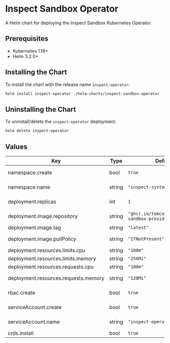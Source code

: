 # Inspect Sandbox Operator

A Helm chart for deploying the Inspect Sandbox Kubernetes Operator.

## Prerequisites

- Kubernetes 1.19+
- Helm 3.2.0+

## Installing the Chart

To install the chart with the release name `inspect-operator`:

```bash
helm install inspect-operator ./helm-charts/inspect-sandbox-operator
```

## Uninstalling the Chart

To uninstall/delete the `inspect-operator` deployment:

```bash
helm delete inspect-operator
```

## Values

| Key | Type | Default | Description |
|-----|------|---------|-------------|
| namespace.create | bool | `true` | Create the namespace |
| namespace.name | string | `"inspect-system"` | Namespace name |
| deployment.replicas | int | `1` | Number of replicas |
| deployment.image.repository | string | `"ghcr.io/tomcatling/inspect-sandbox-provider"` | Image repository |
| deployment.image.tag | string | `"latest"` | Image tag |
| deployment.image.pullPolicy | string | `"IfNotPresent"` | Image pull policy |
| deployment.resources.limits.cpu | string | `"100m"` | CPU limit |
| deployment.resources.limits.memory | string | `"256Mi"` | Memory limit |
| deployment.resources.requests.cpu | string | `"100m"` | CPU request |
| deployment.resources.requests.memory | string | `"128Mi"` | Memory request |
| rbac.create | bool | `true` | Create RBAC resources |
| serviceAccount.create | bool | `true` | Create ServiceAccount |
| serviceAccount.name | string | `"inspect-operator"` | ServiceAccount name |
| crds.install | bool | `true` | Install CRDs |